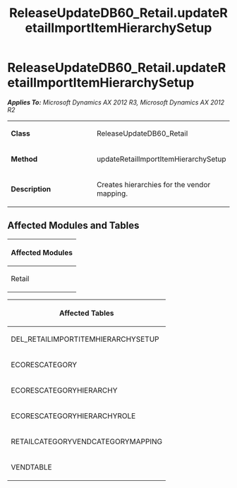 ﻿---
title: ReleaseUpdateDB60_Retail.updateRetailImportItemHierarchySetup
TOCTitle: ReleaseUpdateDB60_Retail.updateRetailImportItemHierarchySetup
ms:assetid: 887906db-eb36-944a-2d88-43c36de91e97
ms:mtpsurl: https://msdn.microsoft.com/en-us/library/JJ736362(v=AX.60)
ms:contentKeyID: 49709552
ms.date: 05/18/2015
mtps_version: v=AX.60
---

# ReleaseUpdateDB60\_Retail.updateRetailImportItemHierarchySetup 


_**Applies To:** Microsoft Dynamics AX 2012 R3, Microsoft Dynamics AX 2012 R2_

<table>
<colgroup>
<col style="width: 50%" />
<col style="width: 50%" />
</colgroup>
<tbody>
<tr class="odd">
<td><p><strong>Class</strong></p></td>
<td><p>ReleaseUpdateDB60_Retail</p></td>
</tr>
<tr class="even">
<td><p><strong>Method</strong></p></td>
<td><p>updateRetailImportItemHierarchySetup</p></td>
</tr>
<tr class="odd">
<td><p><strong>Description</strong></p></td>
<td><p>Creates hierarchies for the vendor mapping.</p></td>
</tr>
</tbody>
</table>


## Affected Modules and Tables

<table>
<colgroup>
<col style="width: 100%" />
</colgroup>
<thead>
<tr class="header">
<th><p>Affected Modules</p></th>
</tr>
</thead>
<tbody>
<tr class="odd">
<td><p>Retail</p></td>
</tr>
</tbody>
</table>


<table>
<colgroup>
<col style="width: 100%" />
</colgroup>
<thead>
<tr class="header">
<th><p>Affected Tables</p></th>
</tr>
</thead>
<tbody>
<tr class="odd">
<td><p>DEL_RETAILIMPORTITEMHIERARCHYSETUP</p></td>
</tr>
<tr class="even">
<td><p>ECORESCATEGORY</p></td>
</tr>
<tr class="odd">
<td><p>ECORESCATEGORYHIERARCHY</p></td>
</tr>
<tr class="even">
<td><p>ECORESCATEGORYHIERARCHYROLE</p></td>
</tr>
<tr class="odd">
<td><p>RETAILCATEGORYVENDCATEGORYMAPPING</p></td>
</tr>
<tr class="even">
<td><p>VENDTABLE</p></td>
</tr>
</tbody>
</table>

  


